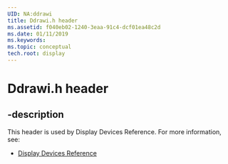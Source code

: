 ```yaml
---
UID: NA:ddrawi
title: Ddrawi.h header
ms.assetid: f040eb02-1240-3eaa-91c4-dcf01ea48c2d
ms.date: 01/11/2019
ms.keywords: 
ms.topic: conceptual
tech.root: display
---
```


# Ddrawi.h header


## -description


This header is used by Display Devices Reference. For more information, see:

- [Display Devices Reference](../_display/index.md)

